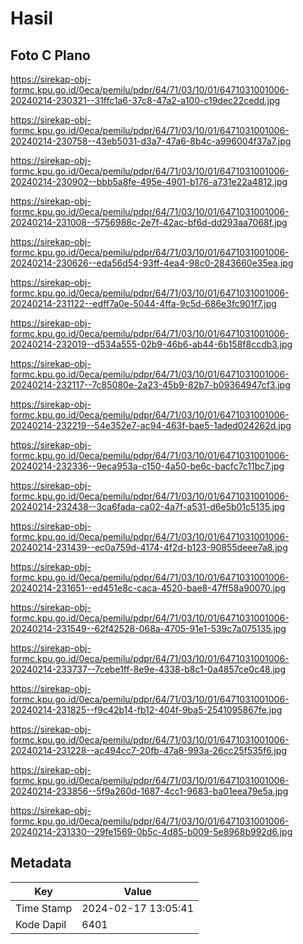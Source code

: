 # Hasil

## Foto C Plano

https://sirekap-obj-formc.kpu.go.id/0eca/pemilu/pdpr/64/71/03/10/01/6471031001006-20240214-230321--31ffc1a6-37c8-47a2-a100-c19dec22cedd.jpg

https://sirekap-obj-formc.kpu.go.id/0eca/pemilu/pdpr/64/71/03/10/01/6471031001006-20240214-230758--43eb5031-d3a7-47a6-8b4c-a996004f37a7.jpg

https://sirekap-obj-formc.kpu.go.id/0eca/pemilu/pdpr/64/71/03/10/01/6471031001006-20240214-230902--bbb5a8fe-495e-4901-b176-a731e22a4812.jpg

https://sirekap-obj-formc.kpu.go.id/0eca/pemilu/pdpr/64/71/03/10/01/6471031001006-20240214-231008--5756988c-2e7f-42ac-bf6d-dd293aa7068f.jpg

https://sirekap-obj-formc.kpu.go.id/0eca/pemilu/pdpr/64/71/03/10/01/6471031001006-20240214-230626--eda56d54-93ff-4ea4-98c0-2843660e35ea.jpg

https://sirekap-obj-formc.kpu.go.id/0eca/pemilu/pdpr/64/71/03/10/01/6471031001006-20240214-231122--edff7a0e-5044-4ffa-9c5d-686e3fc901f7.jpg

https://sirekap-obj-formc.kpu.go.id/0eca/pemilu/pdpr/64/71/03/10/01/6471031001006-20240214-232019--d534a555-02b9-46b6-ab44-6b158f8ccdb3.jpg

https://sirekap-obj-formc.kpu.go.id/0eca/pemilu/pdpr/64/71/03/10/01/6471031001006-20240214-232117--7c85080e-2a23-45b9-82b7-b09364947cf3.jpg

https://sirekap-obj-formc.kpu.go.id/0eca/pemilu/pdpr/64/71/03/10/01/6471031001006-20240214-232219--54e352e7-ac94-463f-bae5-1aded024262d.jpg

https://sirekap-obj-formc.kpu.go.id/0eca/pemilu/pdpr/64/71/03/10/01/6471031001006-20240214-232336--9eca953a-c150-4a50-be6c-bacfc7c11bc7.jpg

https://sirekap-obj-formc.kpu.go.id/0eca/pemilu/pdpr/64/71/03/10/01/6471031001006-20240214-232438--3ca6fada-ca02-4a7f-a531-d6e5b01c5135.jpg

https://sirekap-obj-formc.kpu.go.id/0eca/pemilu/pdpr/64/71/03/10/01/6471031001006-20240214-231439--ec0a759d-4174-4f2d-b123-90855deee7a8.jpg

https://sirekap-obj-formc.kpu.go.id/0eca/pemilu/pdpr/64/71/03/10/01/6471031001006-20240214-231651--ed451e8c-caca-4520-bae8-47ff58a90070.jpg

https://sirekap-obj-formc.kpu.go.id/0eca/pemilu/pdpr/64/71/03/10/01/6471031001006-20240214-231549--62f42528-068a-4705-91e1-539c7a075135.jpg

https://sirekap-obj-formc.kpu.go.id/0eca/pemilu/pdpr/64/71/03/10/01/6471031001006-20240214-233737--7cebe1ff-8e9e-4338-b8c1-0a4857ce0c48.jpg

https://sirekap-obj-formc.kpu.go.id/0eca/pemilu/pdpr/64/71/03/10/01/6471031001006-20240214-231825--f9c42b14-fb12-404f-9ba5-2541095867fe.jpg

https://sirekap-obj-formc.kpu.go.id/0eca/pemilu/pdpr/64/71/03/10/01/6471031001006-20240214-231228--ac494cc7-20fb-47a8-993a-26cc25f535f6.jpg

https://sirekap-obj-formc.kpu.go.id/0eca/pemilu/pdpr/64/71/03/10/01/6471031001006-20240214-233856--5f9a260d-1687-4cc1-9683-ba01eea79e5a.jpg

https://sirekap-obj-formc.kpu.go.id/0eca/pemilu/pdpr/64/71/03/10/01/6471031001006-20240214-231330--29fe1569-0b5c-4d85-b009-5e8968b992d6.jpg


## Metadata

| Key        | Value               |
| ---------- | ------------------- |
| Time Stamp | 2024-02-17 13:05:41 |
| Kode Dapil | 6401                |




